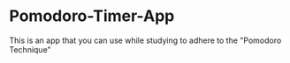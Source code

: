 # Pomodoro-Timer-App
This is an app that you can use while studying to adhere to the "Pomodoro Technique"
